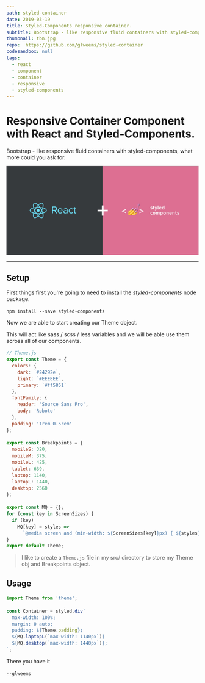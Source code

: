 ```yaml
---
path: styled-container
date: 2019-03-19
title: Styled-Components responsive container.
subtitle: Bootstrap - like responsive fluid containers with styled-components, what more could you ask for.
thumbnail: tbn.jpg
repo:  https://github.com/glweems/styled-container
codesandbox: null
tags:
  - react
  - component
  - container
  - responsive
  - styled-components
---
```


# Responsive Container Component with React and Styled-Components.

Bootstrap - like responsive fluid containers with styled-components, what more could you ask for.

![tbn](tbn.jpg)

---

## Setup

First things first you're going to need to install the _styled-components_ node package.

`npm install --save styled-components`

Now we are able to start creating our Theme object.

This will act like sass / scss / less variables and we will be able use them across all of our components.

```javascript
// Theme.js
export const Theme = {
  colors: {
    dark: `#24292e`,
    light: `#EEEEEE`,
    primary: `#ff5851`
  },
  fontFamily: {
    header: 'Source Sans Pro',
    body: 'Roboto'
  },
  padding: '1rem 0.5rem'
};

export const Breakpoints = {
  mobileS: 320,
  mobileM: 375,
  mobileL: 425,
  tablet: 639,
  laptop: 1140,
  laptopL: 1440,
  desktop: 2560
};

export const MQ = {};
for (const key in ScreenSizes) {
  if (key)
    MQ[key] = styles =>
      `@media screen and (min-width: ${ScreenSizes[key]}px) { ${styles} }`;
}
export default Theme;
```

> I like to create a `Theme.js` file in my src/ directory to store my Theme obj and Breakpoints object.

## Usage

```javascript
import Theme from 'theme';

const Container = styled.div`
  max-width: 100%;
  margin: 0 auto;
  padding: ${Theme.padding};
  ${MQ.laptopL(`max-width: 1140px`)}
  ${MQ.desktop(`max-width: 1440px`)};
`;
```

There you have it 

`--glweems`

